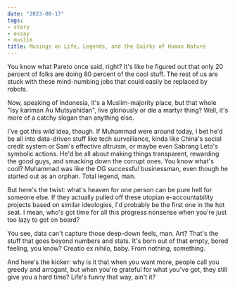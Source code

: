 ```yaml
---
date: "2023-08-17"
tags:
- story
- essay
- muslim
title: Musings on Life, Legends, and the Quirks of Human Nature
---
```


You know what Pareto once said, right? It's like he figured out that only 20 percent of folks are doing 80 percent of the cool stuff. The rest of us are stuck with these mind-numbing jobs that could easily be replaced by robots.

Now, speaking of Indonesia, it's a Muslim-majority place, but that whole "Isy kariman Au Mutsyahidan", live gloriously or die a martyr thing? Well, it's more of a catchy slogan than anything else.

I've got this wild idea, though. If Muhammad were around today, I bet he'd be all into data-driven stuff like tech surveillance, kinda like China's social credit system or Sam's effective altruism, or maybe even Sabrang Leto's symbolic actions. He'd be all about making things transparent, rewarding the good guys, and smacking down the corrupt ones. You know what's cool? Muhammad was like the OG successful businessman, even though he started out as an orphan. Total legend, man.

But here's the twist: what's heaven for one person can be pure hell for someone else. If they actually pulled off these utopian e-accountability projects based on similar ideologies, I'd probably be the first one in the hot seat. I mean, who's got time for all this progress nonsense when you're just too lazy to get on board?

You see, data can't capture those deep-down feels, man. Art? That's the stuff that goes beyond numbers and stats. It's born out of that empty, bored feeling, you know? Creatio ex nihilo, baby. From nothing, something.

And here's the kicker: why is it that when you want more, people call you greedy and arrogant, but when you're grateful for what you've got, they still give you a hard time? Life's funny that way, ain't it?